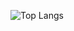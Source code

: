  ![Top Langs](https://github-readme-stats.vercel.app/api/top-langs/?username=al3ksandrs&langs_count=5&theme=tokyonight)

<!---
al3ksandrs/al3ksandrs is a ✨ special ✨ repository because its `README.md` (this file) appears on your GitHub profile.
You can click the Preview link to take a look at your changes.
--->
